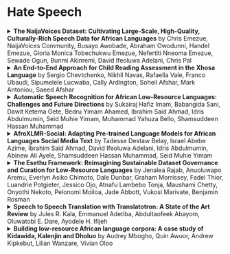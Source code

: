 # Hate Speech

<details>
<summary><strong>The NaijaVoices Dataset: Cultivating Large-Scale, High-Quality,
  Culturally-Rich Speech Data for African Languages</strong> by Chris Emezue, NaijaVoices Community, Busayo Awobade, Abraham Owodunni, Handel Emezue, Gloria Monica Tobechukwu Emezue, Nefertiti Nneoma Emezue, Sewade Ogun, Bunmi Akinremi, David Ifeoluwa Adelani, Chris Pal</summary>

- **Published**: May 26, 2025 at 10:53 PM UTC  
- **PDF**: [Download PDF](http://arxiv.org/pdf/2505.20564v2)  
- **arXiv ID**: 2505.20564v2  
- **Summary**: The development of high-performing, robust, and reliable speech technologies depends on large, high-quality datasets. However, African languages -- including our focus, Igbo, Hausa, and Yoruba -- remain under-represented due to insufficient data. Popular voice-enabled technologies do not support any of the 2000+ African languages, limiting accessibility for circa one billion people. While previous dataset efforts exist for the target languages, they lack the scale and diversity needed for robust speech models. To bridge this gap, we introduce the NaijaVoices dataset, a 1,800-hour speech-text dataset with 5,000+ speakers. We outline our unique data collection approach, analyze its acoustic diversity, and demonstrate its impact through finetuning experiments on automatic speech recognition, averagely achieving 75.86% (Whisper), 52.06% (MMS), and 42.33% (XLSR) WER improvements. These results highlight NaijaVoices' potential to advance multilingual speech processing for African languages.

</details>

<details>
<summary><strong>An End-to-End Approach for Child Reading Assessment in the Xhosa
  Language</strong> by Sergio Chevtchenko, Nikhil Navas, Rafaella Vale, Franco Ubaudi, Sipumelele Lucwaba, Cally Ardington, Soheil Afshar, Mark Antoniou, Saeed Afshar</summary>

- **Published**: May 23, 2025 at 12:59 AM UTC  
- **PDF**: [Download PDF](http://arxiv.org/pdf/2505.17371v2)  
- **arXiv ID**: 2505.17371v2  
- **Summary**: Child literacy is a strong predictor of life outcomes at the subsequent stages of an individual's life. This points to a need for targeted interventions in vulnerable low and middle income populations to help bridge the gap between literacy levels in these regions and high income ones. In this effort, reading assessments provide an important tool to measure the effectiveness of these programs and AI can be a reliable and economical tool to support educators with this task. Developing accurate automatic reading assessment systems for child speech in low-resource languages poses significant challenges due to limited data and the unique acoustic properties of children's voices. This study focuses on Xhosa, a language spoken in South Africa, to advance child speech recognition capabilities. We present a novel dataset composed of child speech samples in Xhosa. The dataset is available upon request and contains ten words and letters, which are part of the Early Grade Reading Assessment (EGRA) system. Each recording is labeled with an online and cost-effective approach by multiple markers and a subsample is validated by an independent EGRA reviewer. This dataset is evaluated with three fine-tuned state-of-the-art end-to-end models: wav2vec 2.0, HuBERT, and Whisper. The results indicate that the performance of these models can be significantly influenced by the amount and balancing of the available training data, which is fundamental for cost-effective large dataset collection. Furthermore, our experiments indicate that the wav2vec 2.0 performance is improved by training on multiple classes at a time, even when the number of available samples is constrained.

</details>

<details>
<summary><strong>Automatic Speech Recognition for African Low-Resource Languages:
  Challenges and Future Directions</strong> by Sukairaj Hafiz Imam, Babangida Sani, Dawit Ketema Gete, Bedru Yimam Ahamed, Ibrahim Said Ahmad, Idris Abdulmumin, Seid Muhie Yimam, Muhammad Yahuza Bello, Shamsuddeen Hassan Muhammad</summary>

- **Published**: May 16, 2025 at 08:57 PM UTC  
- **PDF**: [Download PDF](http://arxiv.org/pdf/2505.11690v1)  
- **arXiv ID**: 2505.11690v1  
- **Summary**: Automatic Speech Recognition (ASR) technologies have transformed human-computer interaction; however, low-resource languages in Africa remain significantly underrepresented in both research and practical applications. This study investigates the major challenges hindering the development of ASR systems for these languages, which include data scarcity, linguistic complexity, limited computational resources, acoustic variability, and ethical concerns surrounding bias and privacy. The primary goal is to critically analyze these barriers and identify practical, inclusive strategies to advance ASR technologies within the African context. Recent advances and case studies emphasize promising strategies such as community-driven data collection, self-supervised and multilingual learning, lightweight model architectures, and techniques that prioritize privacy. Evidence from pilot projects involving various African languages showcases the feasibility and impact of customized solutions, which encompass morpheme-based modeling and domain-specific ASR applications in sectors like healthcare and education. The findings highlight the importance of interdisciplinary collaboration and sustained investment to tackle the distinct linguistic and infrastructural challenges faced by the continent. This study offers a progressive roadmap for creating ethical, efficient, and inclusive ASR systems that not only safeguard linguistic diversity but also improve digital accessibility and promote socioeconomic participation for speakers of African languages.

</details>

<details>
<summary><strong>AfroXLMR-Social: Adapting Pre-trained Language Models for African
  Languages Social Media Text</strong> by Tadesse Destaw Belay, Israel Abebe Azime, Ibrahim Said Ahmad, David Ifeoluwa Adelani, Idris Abdulmumin, Abinew Ali Ayele, Shamsuddeen Hassan Muhammad, Seid Muhie Yimam</summary>

- **Published**: March 24, 2025 at 12:06 AM UTC  
- **PDF**: [Download PDF](http://arxiv.org/pdf/2503.18247v2)  
- **arXiv ID**: 2503.18247v2  
- **Summary**: Language models built from various sources are the foundation of today's NLP progress. However, for many low-resource languages, the diversity of domains is often limited -- more biased to a religious domain, which impacts their performance when evaluated on distant and rapidly evolving domains such as social media. Domain adaptive pre-training (DAPT) and task-adaptive pre-training (TAPT) are popular techniques to reduce this bias through continual pre-training for BERT-based models, but they have not been explored for African multilingual encoders. In this paper, we explore DAPT and TAPT continual pertaining approaches for the African languages social media domain. We introduce AfriSocial-a large-scale social media and news domain corpus for continual pre-training on several African languages. Leveraging AfriSocial, we show that DAPT consistently improves performance on three subjective tasks: sentiment analysis, multi-label emotion, and hate speech classification, covering 19 languages from 1% to 30% F1 score. Similarly, leveraging TAPT on one task data improves performance on other related tasks. For example, training with unlabeled sentiment data (source) for a fine-grained emotion classification task (target) improves the baseline results by an F1 score ranging from 0.55% to 15.11%. Combining these two methods (i.e. DAPT + TAPT) further improves the overall performance.

</details>

<details>
<summary><strong>The Esethu Framework: Reimagining Sustainable Dataset Governance and
  Curation for Low-Resource Languages</strong> by Jenalea Rajab, Anuoluwapo Aremu, Everlyn Asiko Chimoto, Dale Dunbar, Graham Morrissey, Fadel Thior, Luandrie Potgieter, Jessico Ojo, Atnafu Lambebo Tonja, Maushami Chetty, Onyothi Nekoto, Pelonomi Moiloa, Jade Abbott, Vukosi Marivate, Benjamin Rosman</summary>

- **Published**: February 21, 2025 at 08:12 PM UTC  
- **PDF**: [Download PDF](http://arxiv.org/pdf/2502.15916v1)  
- **arXiv ID**: 2502.15916v1  
- **Summary**: This paper presents the Esethu Framework, a sustainable data curation framework specifically designed to empower local communities and ensure equitable benefit-sharing from their linguistic resources. This framework is supported by the Esethu license, a novel community-centric data license. As a proof of concept, we introduce the Vuk'uzenzele isiXhosa Speech Dataset (ViXSD), an open-source corpus developed under the Esethu Framework and License. The dataset, containing read speech from native isiXhosa speakers enriched with demographic and linguistic metadata, demonstrates how community-driven licensing and curation principles can bridge resource gaps in automatic speech recognition (ASR) for African languages while safeguarding the interests of data creators. We describe the framework guiding dataset development, outline the Esethu license provisions, present the methodology for ViXSD, and present ASR experiments validating ViXSD's usability in building and refining voice-driven applications for isiXhosa.

</details>

<details>
<summary><strong>Speech to Speech Translation with Translatotron: A State of the Art
  Review</strong> by Jules R. Kala, Emmanuel Adetiba, Abdultaofeek Abayom, Oluwatobi E. Dare, Ayodele H. Ifijeh</summary>

- **Published**: February 09, 2025 at 06:15 PM UTC  
- **PDF**: [Download PDF](http://arxiv.org/pdf/2502.05980v2)  
- **arXiv ID**: 2502.05980v2  
- **Summary**: A cascade-based speech-to-speech translation has been considered a benchmark for a very long time, but it is plagued by many issues, like the time taken to translate a speech from one language to another and compound errors. These issues are because a cascade-based method uses a combination of methods such as speech recognition, speech-to-text translation, and finally, text-to-speech translation. Translatotron, a sequence-to-sequence direct speech-to-speech translation model was designed by Google to address the issues of compound errors associated with cascade model. Today there are 3 versions of the Translatotron model: Translatotron 1, Translatotron 2, and Translatotron3. The first version was designed as a proof of concept to show that a direct speech-to-speech translation was possible, it was found to be less effective than the cascade model but was producing promising results. Translatotron2 was an improved version of Translatotron 1 with results similar to the cascade model. Translatotron 3 the latest version of the model is better than the cascade model at some points. In this paper, a complete review of speech-to-speech translation will be presented, with a particular focus on all the versions of Translatotron models. We will also show that Translatotron is the best model to bridge the language gap between African Languages and other well-formalized languages.

</details>

<details>
<summary><strong>Building low-resource African language corpora: A case study of
  Kidawida, Kalenjin and Dholuo</strong> by Audrey Mbogho, Quin Awuor, Andrew Kipkebut, Lilian Wanzare, Vivian Oloo</summary>

- **Published**: January 19, 2025 at 10:17 AM UTC  
- **PDF**: [Download PDF](http://arxiv.org/pdf/2501.11003v1)  
- **arXiv ID**: 2501.11003v1  
- **Summary**: Natural Language Processing is a crucial frontier in artificial intelligence, with broad applications in many areas, including public health, agriculture, education, and commerce. However, due to the lack of substantial linguistic resources, many African languages remain underrepresented in this digital transformation. This paper presents a case study on the development of linguistic corpora for three under-resourced Kenyan languages, Kidaw'ida, Kalenjin, and Dholuo, with the aim of advancing natural language processing and linguistic research in African communities. Our project, which lasted one year, employed a selective crowd-sourcing methodology to collect text and speech data from native speakers of these languages. Data collection involved (1) recording conversations and translation of the resulting text into Kiswahili, thereby creating parallel corpora, and (2) reading and recording written texts to generate speech corpora. We made these resources freely accessible via open-research platforms, namely Zenodo for the parallel text corpora and Mozilla Common Voice for the speech datasets, thus facilitating ongoing contributions and access for developers to train models and develop Natural Language Processing applications. The project demonstrates how grassroots efforts in corpus building can support the inclusion of African languages in artificial intelligence innovations. In addition to filling resource gaps, these corpora are vital in promoting linguistic diversity and empowering local communities by enabling Natural Language Processing applications tailored to their needs. As African countries like Kenya increasingly embrace digital transformation, developing indigenous language resources becomes essential for inclusive growth. We encourage continued collaboration from native speakers and developers to expand and utilize these corpora.

</details>




